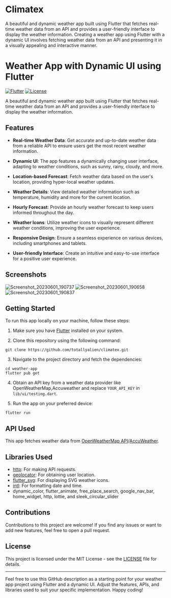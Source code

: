 # Climatex
A beautiful and dynamic weather app built using Flutter that fetches real-time weather data from an API and provides a user-friendly interface to display the weather information.
Creating a weather app using Flutter with a dynamic UI involves fetching weather data from an API and presenting it in a visually appealing and interactive manner.

# Weather App with Dynamic UI using Flutter

[![Flutter](https://img.shields.io/badge/Flutter-2.2.3-blue.svg?style=flat)](https://flutter.dev/)
[![License](https://img.shields.io/badge/license-MIT-blue.svg)](https://opensource.org/licenses/MIT)

A beautiful and dynamic weather app built using Flutter that fetches real-time weather data from an API and provides a user-friendly interface to display the weather information.

## Features

- **Real-time Weather Data**: Get accurate and up-to-date weather data from a reliable API to ensure users get the most recent weather information.

- **Dynamic UI**: The app features a dynamically changing user interface, adapting to weather conditions, such as sunny, rainy, cloudy, and more.

- **Location-based Forecast**: Fetch weather data based on the user's location, providing hyper-local weather updates.

- **Weather Details**: View detailed weather information such as temperature, humidity and more for the current location.

- **Hourly Forecast**: Provide an hourly weather forecast to keep users informed throughout the day.

- **Weather Icons**: Utilize weather icons to visually represent different weather conditions, improving the user experience.

- **Responsive Design**: Ensure a seamless experience on various devices, including smartphones and tablets.

- **User-friendly Interface**: Create an intuitive and easy-to-use interface for a positive user experience.

## Screenshots
![Screenshot_20230601_190737](https://github.com/totallyalien/Climatex/assets/97169836/a119f5a7-4254-4a8f-93f7-1df3f8882345)
![Screenshot_20230601_190658](https://github.com/totallyalien/Climatex/assets/97169836/efdb78b8-2d39-4c09-b0ca-25703f87b316)
![Screenshot_20230601_190837](https://github.com/totallyalien/Climatex/assets/97169836/f3d6f8ad-18e1-4138-a61a-abd01d68dddb)
## Getting Started

To run this app locally on your machine, follow these steps:

1. Make sure you have [Flutter](https://flutter.dev/) installed on your system.

2. Clone this repository using the following command:

```
git clone https://github.com/totallyalien/climatex.git
```

3. Navigate to the project directory and fetch the dependencies:

```
cd weather-app
flutter pub get
```

4. Obtain an API key from a weather data provider like OpenWeatherMap,Accuweather and replace `YOUR_API_KEY` in `lib/ui/testing.dart`.

5. Run the app on your preferred device:

```
flutter run
```

## API Used

This app fetches weather data from [OpenWeatherMap API](https://openweathermap.org/api)/[AccuWeather](https://developer.accuweather.com/).

## Libraries Used

- [http](https://pub.dev/packages/http): For making API requests.
- [geolocator](https://pub.dev/packages/geolocator): For obtaining user location.
- [flutter_svg](https://pub.dev/packages/flutter_svg): For displaying SVG weather icons.
- [intl](https://pub.dev/packages/intl): For formatting date and time.
- dynamic_color, flutter_animate, free_place_search, google_nav_bar, home_widget, http, lottie, and sleek_circular_slider

## Contributions

Contributions to this project are welcome! If you find any issues or want to add new features, feel free to open a pull request.

## License

This project is licensed under the MIT License - see the [LICENSE](LICENSE) file for details.

---

Feel free to use this GitHub description as a starting point for your weather app project using Flutter and a dynamic UI. Adjust the features, APIs, and libraries used to suit your specific implementation. Happy coding!
